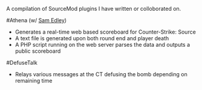A compilation of SourceMod plugins I have written or colloborated on.

#Athena
(w/ [Sam Edley](https://github.com/sedley))
- Generates a real-time web based scoreboard for Counter-Strike: Source
- A text file is generated upon both round end and player death
- A PHP script running on the web server parses the data and outputs a public scoreboard

#DefuseTalk
- Relays various messages at the CT defusing the bomb depending on remaining time
